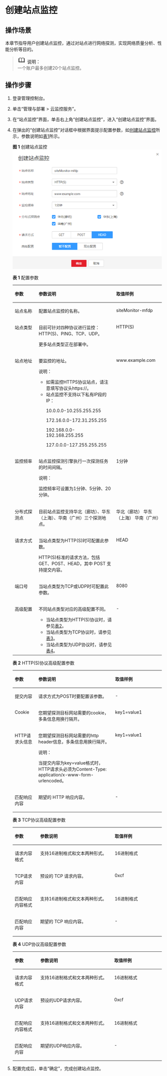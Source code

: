 # 创建站点监控<a name="zh-cn_topic_0090245400"></a>

## 操作场景<a name="section86441647572"></a>

本章节指导用户创建站点监控，通过对站点进行网络探测，实现网络质量分析、性能分析等目的。

>![](public_sys-resources/icon-note.gif) **说明：**   
>一个账户最多创建20个站点监控。  

## 操作步骤<a name="section4511161103217"></a>

1.  登录管理控制台。
2.  单击“管理与部署 \> 云监控服务”。
3.  在“站点监控”界面，单击右上角“创建站点监控”，进入“创建站点监控”界面。
4.  在弹出的“创建站点监控”对话框中根据界面提示配置参数，如[创建站点监控](创建站点监控.md)所示，参数说明如[表1](#table133239595719)所示。

    **图 1**  创建站点监控<a name="fig1063291814577"></a>  
    ![](figures/创建站点监控.png "创建站点监控")

    **表 1**  配置参数

    <a name="table133239595719"></a>
    <table><thead align="left"><tr id="row1232075145712"><th class="cellrowborder" valign="top" width="16%" id="mcps1.2.4.1.1"><p id="p17319145155711"><a name="p17319145155711"></a><a name="p17319145155711"></a>参数</p>
    </th>
    <th class="cellrowborder" valign="top" width="52%" id="mcps1.2.4.1.2"><p id="p63197519572"><a name="p63197519572"></a><a name="p63197519572"></a>参数说明</p>
    </th>
    <th class="cellrowborder" valign="top" width="32%" id="mcps1.2.4.1.3"><p id="p631905165716"><a name="p631905165716"></a><a name="p631905165716"></a>取值样例</p>
    </th>
    </tr>
    </thead>
    <tbody><tr id="row0320051572"><td class="cellrowborder" valign="top" width="16%" headers="mcps1.2.4.1.1 "><p id="p123205565712"><a name="p123205565712"></a><a name="p123205565712"></a>站点名称</p>
    </td>
    <td class="cellrowborder" valign="top" width="52%" headers="mcps1.2.4.1.2 "><p id="p932015510575"><a name="p932015510575"></a><a name="p932015510575"></a>配置站点监控的名称。</p>
    </td>
    <td class="cellrowborder" valign="top" width="32%" headers="mcps1.2.4.1.3 "><p id="p12320957577"><a name="p12320957577"></a><a name="p12320957577"></a>siteMonitor-mfdp</p>
    </td>
    </tr>
    <tr id="row332055105710"><td class="cellrowborder" valign="top" width="16%" headers="mcps1.2.4.1.1 "><p id="p163205545712"><a name="p163205545712"></a><a name="p163205545712"></a>站点类型</p>
    </td>
    <td class="cellrowborder" valign="top" width="52%" headers="mcps1.2.4.1.2 "><p id="p1432055195710"><a name="p1432055195710"></a><a name="p1432055195710"></a>目前可针对四种协议进行监控：HTTP(S)、PING、TCP、UDP。</p>
    <p id="p1532019517576"><a name="p1532019517576"></a><a name="p1532019517576"></a>更多站点类型正在部署中。</p>
    </td>
    <td class="cellrowborder" valign="top" width="32%" headers="mcps1.2.4.1.3 "><p id="p12320053577"><a name="p12320053577"></a><a name="p12320053577"></a>HTTP(S)</p>
    </td>
    </tr>
    <tr id="row932025105711"><td class="cellrowborder" valign="top" width="16%" headers="mcps1.2.4.1.1 "><p id="p1332018535714"><a name="p1332018535714"></a><a name="p1332018535714"></a>站点地址</p>
    </td>
    <td class="cellrowborder" valign="top" width="52%" headers="mcps1.2.4.1.2 "><p id="p13200512574"><a name="p13200512574"></a><a name="p13200512574"></a>要监控的地址。</p>
    <div class="note" id="note724412420159"><a name="note724412420159"></a><a name="note724412420159"></a><span class="notetitle"> 说明： </span><div class="notebody"><a name="ul886286181615"></a><a name="ul886286181615"></a><ul id="ul886286181615"><li>如需监控HTTPS协议站点，请注意填写协议头https://。</li><li>站点监控不支持以下私有IP段的IP：<p id="p053074913179"><a name="p053074913179"></a><a name="p053074913179"></a>10.0.0.0-10.255.255.255</p>
    <p id="p1453024991716"><a name="p1453024991716"></a><a name="p1453024991716"></a>172.16.0.0-172.31.255.255</p>
    <p id="p1153034913178"><a name="p1153034913178"></a><a name="p1153034913178"></a>192.168.0.0-192.168.255.255</p>
    <p id="p1043311510219"><a name="p1043311510219"></a><a name="p1043311510219"></a>127.0.0.0-127.255.255.255</p>
    </li></ul>
    </div></div>
    </td>
    <td class="cellrowborder" valign="top" width="32%" headers="mcps1.2.4.1.3 "><p id="p232010513578"><a name="p232010513578"></a><a name="p232010513578"></a>www.example.com</p>
    </td>
    </tr>
    <tr id="row143216525714"><td class="cellrowborder" valign="top" width="16%" headers="mcps1.2.4.1.1 "><p id="p73201751577"><a name="p73201751577"></a><a name="p73201751577"></a>监控频率</p>
    </td>
    <td class="cellrowborder" valign="top" width="52%" headers="mcps1.2.4.1.2 "><p id="p1732055135712"><a name="p1732055135712"></a><a name="p1732055135712"></a>站点监控探测引擎执行一次探测任务的时间间隔。</p>
    <div class="note" id="note1132116565720"><a name="note1132116565720"></a><a name="note1132116565720"></a><span class="notetitle"> 说明： </span><div class="notebody"><p id="p2321751574"><a name="p2321751574"></a><a name="p2321751574"></a>监控频率可设置为1分钟、5分钟、20分钟。</p>
    </div></div>
    </td>
    <td class="cellrowborder" valign="top" width="32%" headers="mcps1.2.4.1.3 "><p id="p1432120510571"><a name="p1432120510571"></a><a name="p1432120510571"></a>1分钟</p>
    </td>
    </tr>
    <tr id="row93211250573"><td class="cellrowborder" valign="top" width="16%" headers="mcps1.2.4.1.1 "><p id="p203211853572"><a name="p203211853572"></a><a name="p203211853572"></a>分布式探测点</p>
    </td>
    <td class="cellrowborder" valign="top" width="52%" headers="mcps1.2.4.1.2 "><p id="p13321115175719"><a name="p13321115175719"></a><a name="p13321115175719"></a>目前站点监控支持华北（廊坊）、华东（上海）、华南（广州）三个探测地点。</p>
    </td>
    <td class="cellrowborder" valign="top" width="32%" headers="mcps1.2.4.1.3 "><p id="p832111514576"><a name="p832111514576"></a><a name="p832111514576"></a>华北（廊坊） 华东（上海） 华南（广州）</p>
    </td>
    </tr>
    <tr id="row1832115175714"><td class="cellrowborder" valign="top" width="16%" headers="mcps1.2.4.1.1 "><p id="p7321959578"><a name="p7321959578"></a><a name="p7321959578"></a>请求方式</p>
    </td>
    <td class="cellrowborder" valign="top" width="52%" headers="mcps1.2.4.1.2 "><p id="p1732115115711"><a name="p1732115115711"></a><a name="p1732115115711"></a>当站点类型为HTTP(S)时可配置此参数。</p>
    <p id="p832115565716"><a name="p832115565716"></a><a name="p832115565716"></a>HTTP(S)标准的请求方法，包括GET、POST、HEAD，其中 POST 支持提交内容。</p>
    </td>
    <td class="cellrowborder" valign="top" width="32%" headers="mcps1.2.4.1.3 "><p id="p20321145155718"><a name="p20321145155718"></a><a name="p20321145155718"></a>HEAD</p>
    </td>
    </tr>
    <tr id="row13215575717"><td class="cellrowborder" valign="top" width="16%" headers="mcps1.2.4.1.1 "><p id="p153216525713"><a name="p153216525713"></a><a name="p153216525713"></a>端口号</p>
    </td>
    <td class="cellrowborder" valign="top" width="52%" headers="mcps1.2.4.1.2 "><p id="p1332155115712"><a name="p1332155115712"></a><a name="p1332155115712"></a>当站点类型为TCP或UDP时可配置此参数。</p>
    </td>
    <td class="cellrowborder" valign="top" width="32%" headers="mcps1.2.4.1.3 "><p id="p163211956579"><a name="p163211956579"></a><a name="p163211956579"></a>8080</p>
    </td>
    </tr>
    <tr id="row133231356574"><td class="cellrowborder" valign="top" width="16%" headers="mcps1.2.4.1.1 "><p id="p332175155712"><a name="p332175155712"></a><a name="p332175155712"></a>高级配置</p>
    </td>
    <td class="cellrowborder" valign="top" width="52%" headers="mcps1.2.4.1.2 "><p id="p732114565715"><a name="p732114565715"></a><a name="p732114565715"></a>不同站点类型对应的高级配置不同。</p>
    <a name="ul11323115195716"></a><a name="ul11323115195716"></a><ul id="ul11323115195716"><li>当站点类型为HTTP(S)协议时，请参见<a href="#table1632335195715">表2</a>。</li><li>当站点类型为TCP协议时，请参见<a href="#table83287512573">表3</a>。</li><li>当站点类型为UDP协议时，请参见<a href="#table13328165135714">表4</a>。</li></ul>
    </td>
    <td class="cellrowborder" valign="top" width="32%" headers="mcps1.2.4.1.3 "><p id="p183231952571"><a name="p183231952571"></a><a name="p183231952571"></a>-</p>
    </td>
    </tr>
    </tbody>
    </table>

    **表 2**  HTTP\(S\)协议高级配置参数

    <a name="table1632335195715"></a>
    <table><thead align="left"><tr id="row932315511576"><th class="cellrowborder" valign="top" width="15.841584158415841%" id="mcps1.2.4.1.1"><p id="p173232515712"><a name="p173232515712"></a><a name="p173232515712"></a>参数</p>
    </th>
    <th class="cellrowborder" valign="top" width="51.48514851485149%" id="mcps1.2.4.1.2"><p id="p1132313515578"><a name="p1132313515578"></a><a name="p1132313515578"></a>参数说明</p>
    </th>
    <th class="cellrowborder" valign="top" width="32.67326732673268%" id="mcps1.2.4.1.3"><p id="p1332312511577"><a name="p1332312511577"></a><a name="p1332312511577"></a>取值样例</p>
    </th>
    </tr>
    </thead>
    <tbody><tr id="row1133191113375"><td class="cellrowborder" valign="top" width="15.841584158415841%" headers="mcps1.2.4.1.1 "><p id="p033121111371"><a name="p033121111371"></a><a name="p033121111371"></a>提交内容</p>
    </td>
    <td class="cellrowborder" valign="top" width="51.48514851485149%" headers="mcps1.2.4.1.2 "><p id="p1733181133715"><a name="p1733181133715"></a><a name="p1733181133715"></a>请求方式为POST时要配置该参数。</p>
    </td>
    <td class="cellrowborder" valign="top" width="32.67326732673268%" headers="mcps1.2.4.1.3 "><p id="p833711193712"><a name="p833711193712"></a><a name="p833711193712"></a>-</p>
    </td>
    </tr>
    <tr id="row193231853570"><td class="cellrowborder" valign="top" width="15.841584158415841%" headers="mcps1.2.4.1.1 "><p id="p13231545716"><a name="p13231545716"></a><a name="p13231545716"></a>Cookie</p>
    </td>
    <td class="cellrowborder" valign="top" width="51.48514851485149%" headers="mcps1.2.4.1.2 "><p id="p83231658577"><a name="p83231658577"></a><a name="p83231658577"></a>您期望探测目标网站需要的cookie，多条信息用换行隔开。</p>
    </td>
    <td class="cellrowborder" valign="top" width="32.67326732673268%" headers="mcps1.2.4.1.3 "><p id="p83235513572"><a name="p83235513572"></a><a name="p83235513572"></a>key1=value1</p>
    </td>
    </tr>
    <tr id="row732318515718"><td class="cellrowborder" valign="top" width="15.841584158415841%" headers="mcps1.2.4.1.1 "><p id="p632315195717"><a name="p632315195717"></a><a name="p632315195717"></a>HTTP请求头信息</p>
    </td>
    <td class="cellrowborder" valign="top" width="51.48514851485149%" headers="mcps1.2.4.1.2 "><p id="p14323455573"><a name="p14323455573"></a><a name="p14323455573"></a>您期望探测目标网站需要的http header信息，多条信息用换行隔开。</p>
    <div class="note" id="note72479212344"><a name="note72479212344"></a><a name="note72479212344"></a><span class="notetitle"> 说明： </span><div class="notebody"><p id="p524715216344"><a name="p524715216344"></a><a name="p524715216344"></a>当提交内容为key=value格式时，HTTP请求头必须为Content-Type: application/x-www-form-urlencoded。</p>
    </div></div>
    </td>
    <td class="cellrowborder" valign="top" width="32.67326732673268%" headers="mcps1.2.4.1.3 "><p id="p16323165105719"><a name="p16323165105719"></a><a name="p16323165105719"></a>key1=value1</p>
    </td>
    </tr>
    <tr id="row1448218344366"><td class="cellrowborder" valign="top" width="15.841584158415841%" headers="mcps1.2.4.1.1 "><p id="p8482834113619"><a name="p8482834113619"></a><a name="p8482834113619"></a>匹配响应内容</p>
    </td>
    <td class="cellrowborder" valign="top" width="51.48514851485149%" headers="mcps1.2.4.1.2 "><p id="p94827344364"><a name="p94827344364"></a><a name="p94827344364"></a>期望的 HTTP 响应内容。</p>
    </td>
    <td class="cellrowborder" valign="top" width="32.67326732673268%" headers="mcps1.2.4.1.3 "><p id="p748216343363"><a name="p748216343363"></a><a name="p748216343363"></a>-</p>
    </td>
    </tr>
    </tbody>
    </table>

    **表 3**  TCP协议高级配置参数

    <a name="table83287512573"></a>
    <table><thead align="left"><tr id="row93238575716"><th class="cellrowborder" valign="top" width="17%" id="mcps1.2.4.1.1"><p id="p732317575713"><a name="p732317575713"></a><a name="p732317575713"></a>参数</p>
    </th>
    <th class="cellrowborder" valign="top" width="50%" id="mcps1.2.4.1.2"><p id="p23231355575"><a name="p23231355575"></a><a name="p23231355575"></a>参数说明</p>
    </th>
    <th class="cellrowborder" valign="top" width="33%" id="mcps1.2.4.1.3"><p id="p53231152574"><a name="p53231152574"></a><a name="p53231152574"></a>取值样例</p>
    </th>
    </tr>
    </thead>
    <tbody><tr id="row18326185145717"><td class="cellrowborder" valign="top" width="17%" headers="mcps1.2.4.1.1 "><p id="p632675155718"><a name="p632675155718"></a><a name="p632675155718"></a>请求内容格式</p>
    </td>
    <td class="cellrowborder" valign="top" width="50%" headers="mcps1.2.4.1.2 "><p id="p19326165185713"><a name="p19326165185713"></a><a name="p19326165185713"></a>支持16进制格式和文本两种形式。</p>
    </td>
    <td class="cellrowborder" valign="top" width="33%" headers="mcps1.2.4.1.3 "><p id="p0326553575"><a name="p0326553575"></a><a name="p0326553575"></a>16进制格式</p>
    </td>
    </tr>
    <tr id="row732616510577"><td class="cellrowborder" valign="top" width="17%" headers="mcps1.2.4.1.1 "><p id="p032613505717"><a name="p032613505717"></a><a name="p032613505717"></a>TCP请求内容</p>
    </td>
    <td class="cellrowborder" valign="top" width="50%" headers="mcps1.2.4.1.2 "><p id="p3326155105714"><a name="p3326155105714"></a><a name="p3326155105714"></a>预设的 TCP 请求内容。</p>
    </td>
    <td class="cellrowborder" valign="top" width="33%" headers="mcps1.2.4.1.3 "><p id="p12326357572"><a name="p12326357572"></a><a name="p12326357572"></a>0xcf</p>
    </td>
    </tr>
    <tr id="row1632814565715"><td class="cellrowborder" valign="top" width="17%" headers="mcps1.2.4.1.1 "><p id="p103284520579"><a name="p103284520579"></a><a name="p103284520579"></a>匹配响应内容格式</p>
    </td>
    <td class="cellrowborder" valign="top" width="50%" headers="mcps1.2.4.1.2 "><p id="p53281956576"><a name="p53281956576"></a><a name="p53281956576"></a>支持16进制格式和文本两种形式。</p>
    </td>
    <td class="cellrowborder" valign="top" width="33%" headers="mcps1.2.4.1.3 "><p id="p2328456576"><a name="p2328456576"></a><a name="p2328456576"></a>16进制格式</p>
    </td>
    </tr>
    <tr id="row6328105185718"><td class="cellrowborder" valign="top" width="17%" headers="mcps1.2.4.1.1 "><p id="p1832815105716"><a name="p1832815105716"></a><a name="p1832815105716"></a>匹配响应内容</p>
    </td>
    <td class="cellrowborder" valign="top" width="50%" headers="mcps1.2.4.1.2 "><p id="p232820575718"><a name="p232820575718"></a><a name="p232820575718"></a>期望的 TCP 响应内容。</p>
    </td>
    <td class="cellrowborder" valign="top" width="33%" headers="mcps1.2.4.1.3 "><p id="p203282505711"><a name="p203282505711"></a><a name="p203282505711"></a>-</p>
    </td>
    </tr>
    </tbody>
    </table>

    **表 4**  UDP协议高级配置参数

    <a name="table13328165135714"></a>
    <table><thead align="left"><tr id="row7328957573"><th class="cellrowborder" valign="top" width="17.171717171717173%" id="mcps1.2.4.1.1"><p id="p1232885155714"><a name="p1232885155714"></a><a name="p1232885155714"></a>参数</p>
    </th>
    <th class="cellrowborder" valign="top" width="49.494949494949495%" id="mcps1.2.4.1.2"><p id="p432815515579"><a name="p432815515579"></a><a name="p432815515579"></a>参数说明</p>
    </th>
    <th class="cellrowborder" valign="top" width="33.333333333333336%" id="mcps1.2.4.1.3"><p id="p12328185105719"><a name="p12328185105719"></a><a name="p12328185105719"></a>取值样例</p>
    </th>
    </tr>
    </thead>
    <tbody><tr id="row332812519576"><td class="cellrowborder" valign="top" width="17.171717171717173%" headers="mcps1.2.4.1.1 "><p id="p17328058577"><a name="p17328058577"></a><a name="p17328058577"></a>请求内容格式</p>
    </td>
    <td class="cellrowborder" valign="top" width="49.494949494949495%" headers="mcps1.2.4.1.2 "><p id="p43281510571"><a name="p43281510571"></a><a name="p43281510571"></a>支持16进制格式和文本两种形式。</p>
    </td>
    <td class="cellrowborder" valign="top" width="33.333333333333336%" headers="mcps1.2.4.1.3 "><p id="p10328105135712"><a name="p10328105135712"></a><a name="p10328105135712"></a>16进制格式</p>
    </td>
    </tr>
    <tr id="row103285511576"><td class="cellrowborder" valign="top" width="17.171717171717173%" headers="mcps1.2.4.1.1 "><p id="p133281259576"><a name="p133281259576"></a><a name="p133281259576"></a>UDP请求内容</p>
    </td>
    <td class="cellrowborder" valign="top" width="49.494949494949495%" headers="mcps1.2.4.1.2 "><p id="p23285525719"><a name="p23285525719"></a><a name="p23285525719"></a>预设的UDP请求内容。</p>
    </td>
    <td class="cellrowborder" valign="top" width="33.333333333333336%" headers="mcps1.2.4.1.3 "><p id="p632810515717"><a name="p632810515717"></a><a name="p632810515717"></a>0xcf</p>
    </td>
    </tr>
    <tr id="row1932845125710"><td class="cellrowborder" valign="top" width="17.171717171717173%" headers="mcps1.2.4.1.1 "><p id="p15328557571"><a name="p15328557571"></a><a name="p15328557571"></a>匹配响应内容格式</p>
    </td>
    <td class="cellrowborder" valign="top" width="49.494949494949495%" headers="mcps1.2.4.1.2 "><p id="p832817518574"><a name="p832817518574"></a><a name="p832817518574"></a>支持16进制格式和文本两种形式。</p>
    </td>
    <td class="cellrowborder" valign="top" width="33.333333333333336%" headers="mcps1.2.4.1.3 "><p id="p10328105125716"><a name="p10328105125716"></a><a name="p10328105125716"></a>16进制格式</p>
    </td>
    </tr>
    <tr id="row203288535711"><td class="cellrowborder" valign="top" width="17.171717171717173%" headers="mcps1.2.4.1.1 "><p id="p3328105195715"><a name="p3328105195715"></a><a name="p3328105195715"></a>匹配响应内容</p>
    </td>
    <td class="cellrowborder" valign="top" width="49.494949494949495%" headers="mcps1.2.4.1.2 "><p id="p143286575714"><a name="p143286575714"></a><a name="p143286575714"></a>期望的UDP响应内容。</p>
    </td>
    <td class="cellrowborder" valign="top" width="33.333333333333336%" headers="mcps1.2.4.1.3 "><p id="p1732855145714"><a name="p1732855145714"></a><a name="p1732855145714"></a>-</p>
    </td>
    </tr>
    </tbody>
    </table>

5.  配置完成后，单击“确定”，完成创建站点监控。

